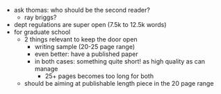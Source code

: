 - ask thomas: who should be the second reader?
	- ray briggs?
- dept regulations are super open (7.5k to 12.5k words)
- for graduate school
	- 2 things relevant to keep the door open
		- writing sample (20-25 page range)
		- even better: have a published paper
		- in both cases: something quite short! as high quality as can manage
			- 25+ pages becomes too long for both
	- should be aiming at publishable length piece in the 20 page range